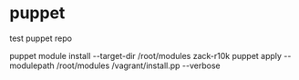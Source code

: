 puppet
======

test puppet repo

puppet module install --target-dir /root/modules zack-r10k
puppet apply --modulepath /root/modules /vagrant/install.pp --verbose

